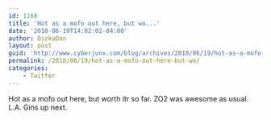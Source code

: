 ```yaml
---
id: 1168
title: 'Hot as a mofo out here, but wo...'
date: '2010-06-19T14:02:02-04:00'
author: DizkoDan
layout: post
guid: 'http://www.cyberjunx.com/blog/archives/2010/06/19/hot-as-a-mofo-out-here-but-wo/'
permalink: /2010/06/19/hot-as-a-mofo-out-here-but-wo/
categories:
    - Twitter
---
```


Hot as a mofo out here, but worth itr so far. ZO2 was awesome as usual. L.A. Gins up next.